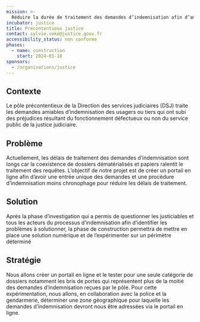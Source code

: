```yaml
---
mission: >-
  Réduire la durée de traitement des demandes d’indemnisation afin d’améliorer la qualité de service rendu aux justiciables
incubator: justice
title: Précontentieux justice
contact: sylvie.voko@justice.gouv.fr
accessibility_status: non conforme
phases:
  - name: construction
    start: 2024-01-18
sponsors:
  - /organisations/justice
---
```

## Contexte

Le pôle précontentieux de la Direction des services judiciaires (DSJ) traite les demandes amiables d’indemnisation des usagers ou tiers qui ont subi des préjudices résultant du fonctionnement défectueux ou non du service public de la justice judiciaire.

## Problème

Actuellement, les délais de traitement des demandes d’indemnisation sont longs car la coexistence de dossiers dématérialisés et papiers ralentit le traitement des requêtes.
L’objectif de notre projet est de créer un portail en ligne afin d’avoir une entrée unique des demandes et une procédure d’indemnisation moins chronophage pour réduire les délais de traitement.

## Solution

Après la phase d’investigation qui a permis de questionner les justiciables et tous les acteurs du processus d’indemnisation afin d’identifier les problèmes à solutionner, la phase de construction permettra de mettre en place une solution numérique et de l’expérimenter sur un périmètre déterminé

## Stratégie

Nous allons créer un portail en ligne et le tester pour une seule catégorie de dossiers notamment les bris de portes qui représentent plus de la moitié des demandes d’indemnisation reçues par le pôle.
Pour cette expérimentation, nous allons, en collaboration avec la police et la gendarmerie, déterminer une zone géographique pour laquelle les demandes d’indemnisation devront nous être adressées via le portail en ligne.
